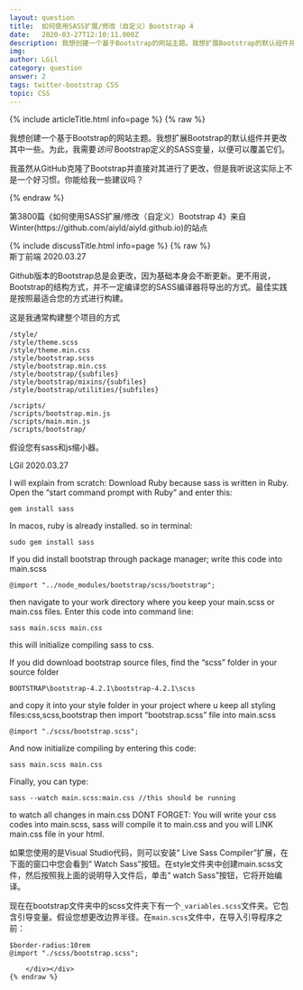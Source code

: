 ```yaml
---
layout: question
title:  如何使用SASS扩展/修改（自定义）Bootstrap 4
date:   2020-03-27T12:10:11.000Z
description: 我想创建一个基于Bootstrap的网站主题。我想扩展Bootstrap的默认组件并更改其中一些。为此，我需要访问 Bootstrap定义的SASS变量，...
img: 
author: LGil
category: question
answer: 2
tags: twitter-bootstrap CSS
topic: CSS
---
```

<div class="article-root">
  <div class="article">
    {% include articleTitle.html info=page %}
    {% raw %}
    <div class="article-content"><p><font style="vertical-align: inherit;"><font style="vertical-align: inherit;">我想创建一个基于Bootstrap的网站主题。</font><font style="vertical-align: inherit;">我想扩展Bootstrap的默认组件并更改其中一些。</font><font style="vertical-align: inherit;">为此，我需要</font></font><em><font style="vertical-align: inherit;"><font style="vertical-align: inherit;">访问</font></font></em><font style="vertical-align: inherit;"><font style="vertical-align: inherit;"> Bootstrap定义的SASS变量，以便可以覆盖它们。</font></font></p>

<p><font style="vertical-align: inherit;"><font style="vertical-align: inherit;">我虽然从GitHub克隆了Bootstrap并直接对其进行了更改，但是我听说这实际上不是一个好习惯。</font><font style="vertical-align: inherit;">你能给我一些建议吗？</font></font></p></div>
    {% endraw %}
  </div>
  <p class="winter_mark">第3800篇《如何使用SASS扩展/修改（自定义）Bootstrap 4》来自Winter(https://github.com/aiyld/aiyld.github.io)的站点</p>
  <div class="discuss-wrapper">
    {% include discussTitle.html info=page %}
    {% raw %}
    <div class="discuss-item">
        <div class="discuss-parent">
          <div class="discuss-meta">
            <span class="discuss-user">斯丁前端</span>
            <span class="discuss-time">2020.03.27</span>
          </div>
          <div class="discuss-comment"><p><font style="vertical-align: inherit;"><font style="vertical-align: inherit;">Github版本的Bootstrap总是会更改，因为基础本身会不断更新。</font><font style="vertical-align: inherit;">更不用说，Bootstrap的结构方式，并不一定编译您的SASS编译器将导出的方式。</font><font style="vertical-align: inherit;">最佳实践是按照最适合您的方式进行构建。</font></font></p>

<p><font style="vertical-align: inherit;"><font style="vertical-align: inherit;">这是我通常构建整个项目的方式</font></font></p>

<pre><code>/style/<font></font>
/style/theme.scss<font></font>
/style/theme.min.css<font></font>
/style/bootstrap.scss<font></font>
/style/bootstrap.min.css<font></font>
/style/bootstrap/{subfiles}<font></font>
/style/bootstrap/mixins/{subfiles}<font></font>
/style/bootstrap/utilities/{subfiles}<font></font>
<font></font>
/scripts/<font></font>
/scripts/bootstrap.min.js<font></font>
/scripts/main.min.js<font></font>
/scripts/bootstrap/<font></font>
</code></pre>

<p><font style="vertical-align: inherit;"><font style="vertical-align: inherit;">假设您有sass和js缩小器。</font></font></p></div>
        </div></div><div class="discuss-item">
        <div class="discuss-parent">
          <div class="discuss-meta">
            <span class="discuss-user">LGil</span>
            <span class="discuss-time">2020.03.27</span>
          </div>
          <div class="discuss-comment"><p>I will explain from scratch: Download Ruby because sass is written in Ruby. Open the “start command prompt with Ruby” and enter this:</p>

<pre><code>gem install sass
</code></pre>

<p>In macos, ruby is already installed. so in terminal:</p>

<pre><code>sudo gem install sass
</code></pre>

<p>If you did install bootstrap through package manager; write this code into main.scss</p>

<pre><code>@import "../node_modules/bootstrap/scss/bootstrap";
</code></pre>

<p>then navigate to your work directory where you keep your main.scss or main.css files. Enter this code into command line:</p>

<pre><code>sass main.scss main.css
</code></pre>

<p>this will initialize compiling sass to css.</p>

<p>If you did download bootstrap source files, find the “scss” folder in your source folder</p>

<pre><code>BOOTSTRAP\bootstrap-4.2.1\bootstrap-4.2.1\scss
</code></pre>

<p>and copy it into your style folder in your project where u keep all styling files:css,scss,bootstrap then import “bootstrap.scss” file into main.scss</p>

<pre><code>@import "./scss/bootstrap.scss";
</code></pre>

<p>And now initialize compiling by entering this code:</p>

<pre><code>sass main.scss main.css
</code></pre>

<p>Finally, you can type:</p>

<pre><code>sass --watch main.scss:main.css //this should be running
</code></pre>

<p>to watch all changes in main.css DONT FORGET: You will write your css codes into main.scss, sass will compile it to main.css and you will LINK main.css file in your html.</p>

<p><font style="vertical-align: inherit;"><font style="vertical-align: inherit;">如果您使用的是Visual Studio代码，则可以安装“ Live Sass Compiler”扩展，在下面的窗口中您会看到“ Watch Sass”按钮。</font><font style="vertical-align: inherit;">在style文件夹中创建main.scss文件，然后按照我上面的说明导入文件后，单击“ watch Sass”按钮，它将开始编译。</font></font></p>

<p><font style="vertical-align: inherit;"><font style="vertical-align: inherit;">现在在bootstrap文件夹中的scss文件夹下有一个</font></font><code>_variables.scss</code><font style="vertical-align: inherit;"><font style="vertical-align: inherit;">文件夹。</font><font style="vertical-align: inherit;">它包含引导变量。</font><font style="vertical-align: inherit;">假设您想更改边界半径。</font><font style="vertical-align: inherit;">在</font></font><code>main.scss</code><font style="vertical-align: inherit;"><font style="vertical-align: inherit;">文件中，在导入引导程序之前：</font></font></p>

<pre><code>$border-radius:10rem<font></font>
@import "./scss/bootstrap.scss";<font></font>
</code></pre></div>
        </div></div>
    {% endraw %}
  </div>
<div>
